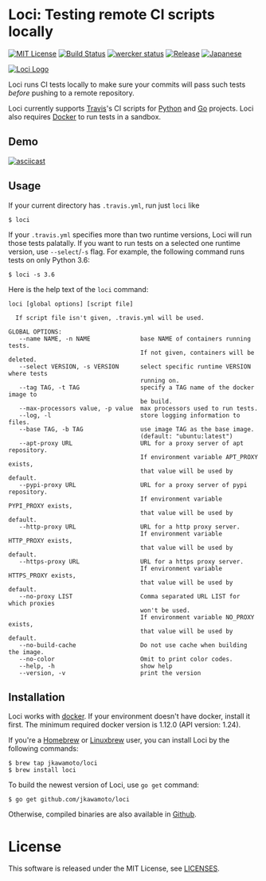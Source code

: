 # Loci: Testing remote CI scripts locally
[![MIT License](https://img.shields.io/badge/license-MIT-blue.svg?style=flat)](LICENSE)
[![Build Status](https://travis-ci.org/jkawamoto/loci.svg?branch=master)](https://travis-ci.org/jkawamoto/loci)
[![wercker status](https://app.wercker.com/status/25b462a013ed96bf51254862938e7659/s/master "wercker status")](https://app.wercker.com/project/byKey/25b462a013ed96bf51254862938e7659)
[![Release](https://img.shields.io/badge/release-0.5.2-brightgreen.svg)](https://github.com/jkawamoto/loci/releases/tag/v0.5.2)
[![Japanese](https://img.shields.io/badge/qiita-%E6%97%A5%E6%9C%AC%E8%AA%9E-brightgreen.svg)](http://qiita.com/jkawamoto/items/a409dd9cd6e63034aa28)

[![Loci Logo](https://jkawamoto.github.io/loci/img/image.png)](https://jkawamoto.github.io/loci/)

Loci runs CI tests locally to make sure your commits will pass such tests
*before* pushing to a remote repository.

Loci currently supports [Travis](https://travis-ci.org/)'s CI scripts
for [Python](https://www.python.org/) and [Go](https://golang.org/) projects.
Loci also requires [Docker](https://www.docker.com/) to run tests in a sandbox.

## Demo
[![asciicast](https://asciinema.org/a/126089.png)](https://asciinema.org/a/126089)

## Usage
If your current directory has `.travis.yml`, run just `loci` like

```shell
$ loci
```

If your `.travis.yml` specifies more than two runtime versions, Loci will run
those tests palatally. If you want to run tests on a selected one runtime
version, use `--select`/`-s` flag. For example, the following command runs tests
on only Python 3.6:

```shell
$ loci -s 3.6
```  

Here is the help text of the `loci` command:

~~~
loci [global options] [script file]

  If script file isn't given, .travis.yml will be used.

GLOBAL OPTIONS:
   --name NAME, -n NAME              base NAME of containers running tests.
                                     If not given, containers will be deleted.
   --select VERSION, -s VERSION      select specific runtime VERSION where tests
                                     running on.
   --tag TAG, -t TAG                 specify a TAG name of the docker image to
                                     be build.
   --max-processors value, -p value  max processors used to run tests.
   --log, -l                         store logging information to files.
   --base TAG, -b TAG                use image TAG as the base image.
                                     (default: "ubuntu:latest")
   --apt-proxy URL                   URL for a proxy server of apt repository.
                                     If environment variable APT_PROXY exists,
                                     that value will be used by default.
   --pypi-proxy URL                  URL for a proxy server of pypi repository.
                                     If environment variable PYPI_PROXY exists,
                                     that value will be used by default.
   --http-proxy URL                  URL for a http proxy server.
                                     If environment variable HTTP_PROXY exists,
                                     that value will be used by default.
   --https-proxy URL                 URL for a https proxy server.
                                     If environment variable HTTPS_PROXY exists,
                                     that value will be used by default.
   --no-proxy LIST                   Comma separated URL LIST for which proxies
                                     won't be used.
                                     If environment variable NO_PROXY exists,
                                     that value will be used by default.
   --no-build-cache                  Do not use cache when building the image.
   --no-color                        Omit to print color codes.
   --help, -h                        show help
   --version, -v                     print the version
~~~


## Installation
Loci works with [docker](https://www.docker.com/).
If your environment doesn't have docker, install it first.
The minimum required docker version is 1.12.0 (API version: 1.24).

If you're a [Homebrew](http://brew.sh/) or [Linuxbrew](http://linuxbrew.sh/)
user, you can install Loci by the following commands:

```shell
$ brew tap jkawamoto/loci
$ brew install loci
```

To build the newest version of Loci, use `go get` command:

```shell
$ go get github.com/jkawamoto/loci
```

Otherwise, compiled binaries are also available in
[Github](https://github.com/jkawamoto/loci/releases).


# License
This software is released under the MIT License, see [LICENSES](LICENSES.md).
